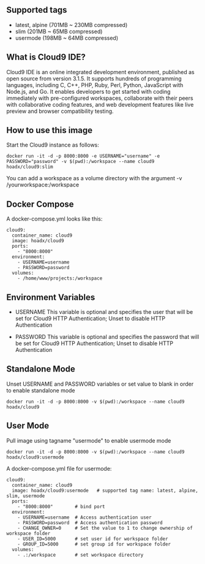 ## Supported tags
- latest, alpine (701MB ~ 230MB compressed)
- slim (201MB ~ 65MB compressed)
- usermode (198MB ~ 64MB compressed)

## What is Cloud9 IDE?
Cloud9 IDE is an online integrated development environment, published as open source from version 3.1.5. It supports hundreds of programming languages, including C, C++, PHP, Ruby, Perl, Python, JavaScript with Node.js, and Go. It enables developers to get started with coding immediately with pre-configured workspaces, collaborate with their peers with collaborative coding features, and web development features like live preview and browser compatibility testing.

## How to use this image
Start the Cloud9 instance as follows:

    docker run -it -d -p 8000:8000 -e USERNAME="username" -e PASSWORD="password" -v $(pwd):/workspace --name cloud9 hoadx/cloud9:slim

You can add a workspace as a volume directory with the argument -v /yourworkspace:/workspace

## Docker Compose
A docker-compose.yml looks like this:

    cloud9:
      container_name: cloud9
      image: hoadx/cloud9
      ports:
        - "8000:8000"
      environment:
        - USERNAME=username
        - PASSWORD=password
      volumes:
        - /home/www/projects:/workspace

## Environment Variables
- USERNAME
This variable is optional and specifies the user that will be set for Cloud9 HTTP Authentication; Unset to disable HTTP Authentication

- PASSWORD
This variable is optional and specifies the password that will be set for Cloud9 HTTP Authentication; Unset to disable HTTP Authentication

## Standalone Mode
Unset USERNAME and PASSWORD variables or set value to blank in order to enable standalone mode

    docker run -it -d -p 8000:8000 -v $(pwd):/workspace --name cloud9 hoadx/cloud9

## User Mode
Pull image using tagname "usermode" to enable usermode mode

    docker run -it -d -p 8000:8000 -v $(pwd):/workspace --name cloud9 hoadx/cloud9:usermode
    
A docker-compose.yml file for usermode:

    cloud9:
      container_name: cloud9
      image: hoadx/cloud9:usermode   # supported tag name: latest, alpine, slim, usermode
      ports:
        - "8000:8000"        # bind port
      environment:
        - USERNAME=username  # Access authentication user
        - PASSWORD=password  # Access authentication password
        - CHANGE_OWNER=0     # Set the value to 1 to change ownership of workspace folder
        - USER_ID=5000       # set user id for workspace folder
        - GROUP_ID=5000      # set group id for workspace folder
      volumes:
        - .:/workspace       # set workspace directory
